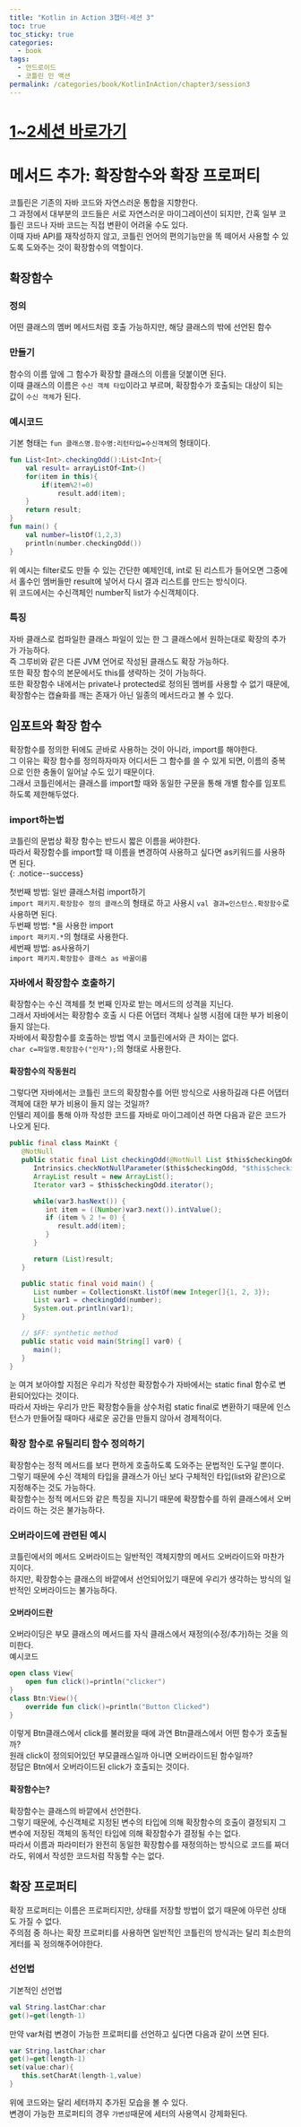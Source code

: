 ```yaml
---
title: "Kotlin in Action 3챕터-세션 3"
toc: true
toc_sticky: true
categories:
  - book
tags:
  - 안드로이드
  - 코틀린 인 액션
permalink: /categories/book/KotlinInAction/chapter3/session3
---
```

# [1~2세션 바로가기](https://park-yina.github.io/categories/book/KotlinInAction/chapter3/session1)
# 메서드 추가: 확장함수와 확장 프로퍼티
코틀린은 기존의 자바 코드와 자연스러운 통합을 지향한다.<BR>
그 과정에서 대부분의 코드들은 서로 자연스러운 마이그레이션이 되지만, 간혹 일부 코틀린 코드나 자바 코드는 직접 변환이 어려울 수도 있다.<BR>
이때 자바 API를 재작성하지 않고, 코틀린 언어의 편의기능만을 똑 떼어서 사용할 수 있도록 도와주는 것이 확장함수의 역할이다.
## 확장함수
### 정의
어떤 클래스의 멤버 메서드처럼 호출 가능하지만, 해당 클래스의 밖에 선언된 함수<BR>
### 만들기
함수의 이름 앞에 그 함수가 확장할 클래스의 이름을 덧붙이면 된다.<BR>
이때 클래스의 이름은 `수신 객체 타입`이라고 부르며, 확장함수가 호출되는 대상이 되는 값이 `수신 객체`가 된다.
### 예시코드
기본 형태는 `fun 클래스명.함수명:리턴타입=수신객체`의 형태이다.<br>
```kotlin
fun List<Int>.checkingOdd():List<Int>{
    val result= arrayListOf<Int>()
    for(item in this){
        if(item%2!=0)
            result.add(item);
    }
    return result;
}
fun main() {
    val number=listOf(1,2,3)
    println(number.checkingOdd())
}
```
위 예시는 filter로도 만들 수 있는 간단한 예제인데, int로 된 리스트가 들어오면 그중에서 홀수인 멤버들만 result에 넣어서 다시 결과 리스트를 만드는 방식이다.<br>
위 코드에서는 수신객체인 number직 list가 수신객체이다.
### 특징
자바 클래스로 컴파일한 클래스 파일이 있는 한 그 클래스에서 원하는대로 확장의 추가가 가능하다.<br>
즉 그루비와 같은 다른 JVM 언어로 작성된 클래스도 확장 가능하다.<br>
또한 확장 함수의 본문에서도 this를 생략하는 것이 가능하다.<br>
또한 확장함수 내에서는 private나 protected로 정의된 멤버를 사용할 수 없기 때문에, 확장함수는 캡슐화를 깨는 존재가 아닌 일종의 메서드라고 볼 수 있다.
## 임포트와 확장 함수
확장함수를 정의한 뒤에도 곧바로 사용하는 것이 아니라, import를 해야한다.<br>
그 이유는 확장 함수를 정의하자마자 어디서든 그 함수를 쓸 수 있게 되면, 이름의 중복으로 인한 충돌이 일어날 수도 있기 때문이다.<br>
그래서 코틀린에서는 클래스를 import할 때와 동일한 구문을 통해 개별 함수를 임포트 하도록 제한해두었다.<br>
### import하는법
코틀린의 문법상 확장 함수는 반드시 짧은 이름을 써야한다.<br>
따라서 확장함수를 import할 때 이름을 변경하여 사용하고 싶다면 as키워드를 사용하면 된다.<br>
{: .notice--success}

첫번째 방법: 일반 클래스처럼 import하기<br>
`import 패키지.확장함수 정의 클래스`의 형태로 하고 사용시 `val 결과=인스턴스.확장함수`로 사용하면 된다.<br>
두번째 방법: *을 사용한 import<br>
`import 패키지.*`의 형태로 사용한다.<br>
세번째 방법: as사용하기<br>
`import 패키지.확장함수 클래스 as 바꿀이름`
### 자바에서 확장함수 호출하기
확장함수는 수신 객체를 첫 번째 인자로 받는 메서드의 성격을 지닌다.<br>
그래서 자바에서는 확장함수 호출 시 다른 어댑터 객체나 실행 시점에 대한 부가 비용이 들지 않는다.<br>
자바에서 확장함수를 호출하는 방법 역시 코틀린에서와 큰 차이는 없다.<br>
`char c=파일명.확장함수("인자");`의 형태로 사용한다.
#### 확장함수의 작동원리
그렇다면 자바에서는 코틀린 코드의 확장함수를 어떤 방식으로 사용하길래 다른 어댑터 객체에 대한 부가 비용이 들지 않는 것일까?<br>
인텔리 제이를 통해 아까 작성한 코드를 자바로 마이그레이션 하면 다음과 같은 코드가 나오게 된다.<br>
```java
public final class MainKt {
   @NotNull
   public static final List checkingOdd(@NotNull List $this$checkingOdd) {
      Intrinsics.checkNotNullParameter($this$checkingOdd, "$this$checkingOdd");
      ArrayList result = new ArrayList();
      Iterator var3 = $this$checkingOdd.iterator();

      while(var3.hasNext()) {
         int item = ((Number)var3.next()).intValue();
         if (item % 2 != 0) {
            result.add(item);
         }
      }

      return (List)result;
   }

   public static final void main() {
      List number = CollectionsKt.listOf(new Integer[]{1, 2, 3});
      List var1 = checkingOdd(number);
      System.out.println(var1);
   }

   // $FF: synthetic method
   public static void main(String[] var0) {
      main();
   }
}
```
눈 여겨 보아야할 지점은 우리가 작성한 확장함수가 자바에서는 static final 함수로 변환되어있다는 것이다.<br>
따라서 자바는 우리가 만든 확장함수들을 상수처럼 static final로 변환하기 때문에 인스턴스가 만들어질 때마다 새로운 공간을 만들지 않아서 경제적이다.
### 확장 함수로 유틸리티 함수 정의하기
확장함수는 정적 메서드를 보다 편하게 호출하도록 도와주는 문법적인 도구일 뿐이다.<br>
그렇기 때문에 수신 객체의 타입을 클래스가 아닌 보다 구체적인 타입(list와 같은)으로 지정해주는 것도 가능하다.<br>
확장함수는 정적 메서드와 같은 특징을 지니기 때문에 확장함수를 하위 클래스에서 오버라이드 하는 것은 불가능하다.
### 오버라이드에 관련된 예시
코틀린에서의 메서드 오버라이드는 일반적인 객체지향의 메서드 오버라이드와 마찬가지이다.<br>
하지만, 확장함수는 클래스의 바깥에서 선언되어있기 때문에 우리가 생각하는 방식의 일반적인 오버라이드는 불가능하다.
#### 오버라이드란
오버라이딩은 부모 클래스의 메서드를 자식 클래스에서 재정의(수정/추가)하는 것을 의미한다.<br>
예시코드<br>
```kotlin
open class View{
    open fun click()=println("clicker")
}
class Btn:View(){
    override fun click()=println("Button Clicked")
}
```
이렇게 Btn클래스에서 click를 불러왔을 때에 과연 Btn클래스에서 어떤 함수가 호출될까?<br>
원래 click이 정의되어있던 부모클래스일까 아니면 오버라이드된 함수일까?<br>
정답은 Btn에서 오버라이드된 click가 호출되는 것이다.
#### 확장함수는?
확장함수는 클래스의 바깥에서 선언한다.<br>
그렇기 때문에, 수신객체로 지정된 변수의 타입에 의해 확장함수의 호출이 결정되지 그 변수에 저장된 객체의 동적인 타입에 의해 확장함수가 결정될 수는 없다.<br>
따라서 이름과 파라미터가 완전히 동일한 확장함수를 재정의하는 방식으로 코드를 짜더라도, 위에서 작성한 코드처럼 작동할 수는 없다.<br>
## 확장 프로퍼티
확장 프로퍼티는 이름은 프로퍼티지만, 상태를 저장할 방법이 없기 때문에 아무런 상태도 가질 수 없다.<br>
주의점 중 하나는 확장 프로퍼티를 사용하면 일반적인 코틀린의 방식과는 달리 최소한의 게터를 꼭 정의해주어야한다.<br>
### 선언법
기본적인 선언법<br>
```kotlin
val String.lastChar:char
get()=get(length-1)
```
만약 var처럼 변경이 가능한 프로퍼티를 선언하고 싶다면 다음과 같이 쓰면 된다.<br>
```kotlin
var String.lastChar:char
get()=get(length-1)
set(value:char){
   this.setCharAt(length-1,value)
}
```
위에 코드와는 달리 세터까지 추가된 모습을 볼 수 있다.<br>
변경이 가능한 프로퍼티의 경우 `가변성`때문에 세터의 사용역시 강제화된다.